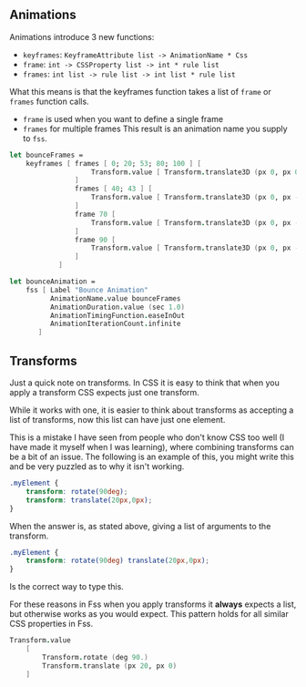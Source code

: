## Animations

Animations introduce 3 new functions:
- `keyframes`: `KeyframeAttribute list -> AnimationName * Css`
- `frame`:  `int -> CSSProperty list -> int * rule list`
- `frames`:  `int list -> rule list -> int list * rule list`

What this means is that the keyframes function takes a list of `frame` or `frames` function calls.
- `frame` is used when you want to define a single frame
- `frames` for multiple frames
This result is an animation name you supply to `fss`.

```fsharp
let bounceFrames =
    keyframes [ frames [ 0; 20; 53; 80; 100 ] [
                    Transform.value [ Transform.translate3D (px 0, px 0, px 0) ]
                ]
                frames [ 40; 43 ] [
                    Transform.value [ Transform.translate3D (px 0, px -30, px 0) ]
                ]
                frame 70 [ 
                    Transform.value [ Transform.translate3D (px 0, px -15, px 0) ]
                ]
                frame 90 [
                    Transform.value [ Transform.translate3D (px 0, px -4, px 0) ] 
                ] 
            ]

let bounceAnimation =
    fss [ Label "Bounce Animation"
          AnimationName.value bounceFrames
          AnimationDuration.value (sec 1.0)
          AnimationTimingFunction.easeInOut
          AnimationIterationCount.infinite 
       ]
```

<example/>

## Transforms

Just a quick note on transforms. In CSS it is easy to think that when you apply a transform CSS expects just one transform.

While it works with one, it is easier to think about transforms as accepting a list of transforms, now this list can have just one element.

This is a mistake I have seen from people who don't know CSS too well (I have made it myself when I was learning), where combining transforms can be a bit of an issue.
The following is an example of this, you might write this and be very puzzled as to why it isn't working.
```css
.myElement {
    transform: rotate(90deg);
    transform: translate(20px,0px);
}
```
When the answer is, as stated above, giving a list of arguments to the transform.
```css
.myElement {
    transform: rotate(90deg) translate(20px,0px);
}
```
Is the correct way to type this.

For these reasons in Fss when you apply transforms it **always** expects a list, but otherwise works as you would expect.
This pattern holds for all similar CSS properties in Fss.

```fsharp
Transform.value
    [
        Transform.rotate (deg 90.)
        Transform.translate (px 20, px 0)
    ]
```
